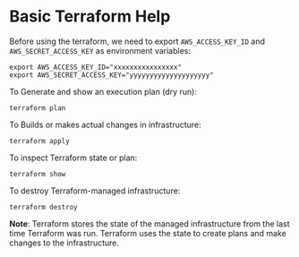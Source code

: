# Basic Terraform Help
Before using the terraform, we need to export `AWS_ACCESS_KEY_ID` and `AWS_SECRET_ACCESS_KEY` as environment variables:

```
export AWS_ACCESS_KEY_ID="xxxxxxxxxxxxxxxx"
export AWS_SECRET_ACCESS_KEY="yyyyyyyyyyyyyyyyyyyy"
```
To Generate and show an execution plan (dry run):
```
terraform plan
```
To Builds or makes actual changes in infrastructure:
```
terraform apply
```
To inspect Terraform state or plan:
```
terraform show
```
To destroy Terraform-managed infrastructure:
```
terraform destroy
```
**Note**: Terraform stores the state of the managed infrastructure from the last time Terraform was run. Terraform uses the state to create plans and make changes to the infrastructure.
